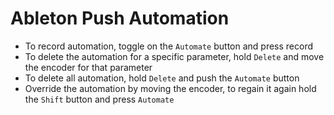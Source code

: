 # Ableton Push Automation

- To record automation, toggle on the `Automate` button and press record
- To delete the automation for a specific parameter, hold `Delete` and move the encoder for that parameter
- To delete all automation, hold `Delete` and push the `Automate` button
- Override the automation by moving the encoder, to regain it again hold the `Shift` button and press `Automate`